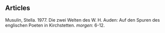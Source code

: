 

## Articles
Musulin, Stella. 1977. Die zwei Welten des W. H. Auden: Auf den Spuren des englischen Poeten in Kirchstetten. *morgen*: 6-12.